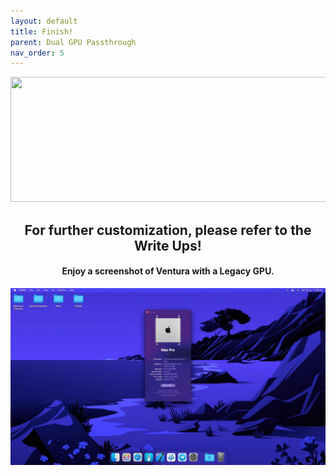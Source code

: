 ```yaml
---
layout: default
title: Finish!
parent: Dual GPU Passthrough
nav_order: 5
---
```


<p align="center">
  <img width="650" height="200" src="../../../assets/HeaderCongrats.png">
</p>

<h2 align="center">For further customization, please refer to the Write Ups!</h2>
<h4 align="center">Enjoy a screenshot of Ventura with a Legacy GPU.</h4>

<a href="https://raw.githubusercontent.com/royalgraphx/DarwinKVM/main/docs/showcase/ZormDKVMnvidia.png"><img src="../../../showcase/ZormDKVMnvidia.png" alt=""></a>